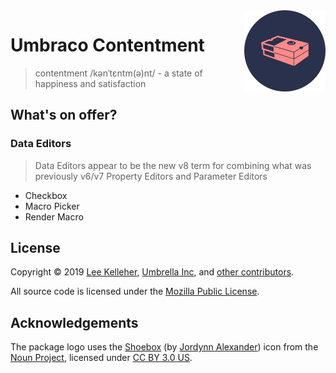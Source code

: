 <img src="docs/assets/img/logo.png" alt="Umbraco Contentment Logo" title="A shoebox of Umbraco happiness." height="130" align="right">

# Umbraco Contentment

> contentment /kənˈtɛntm(ə)nt/ - a state of happiness and satisfaction


## What's on offer?

### Data Editors

> Data Editors appear to be the new v8 term for combining what was previously v6/v7 Property Editors and Parameter Editors

- Checkbox
- Macro Picker
- Render Macro

## License

Copyright &copy; 2019 [Lee Kelleher](https://leekelleher.com/), [Umbrella Inc](https://umbrellainc.co.uk), and [other contributors](https://github.com/leekelleher/umbraco-contentment/graphs/contributors).

All source code is licensed under the [Mozilla Public License](LICENSE.md).

## Acknowledgements

The package logo uses the [Shoebox](https://thenounproject.com/term/shoebox/79857/) (by [Jordynn Alexander](https://thenounproject.com/jordynn2/)) icon from the [Noun Project](https://thenounproject.com), licensed under [CC BY 3.0 US](https://creativecommons.org/licenses/by/3.0/us/).
